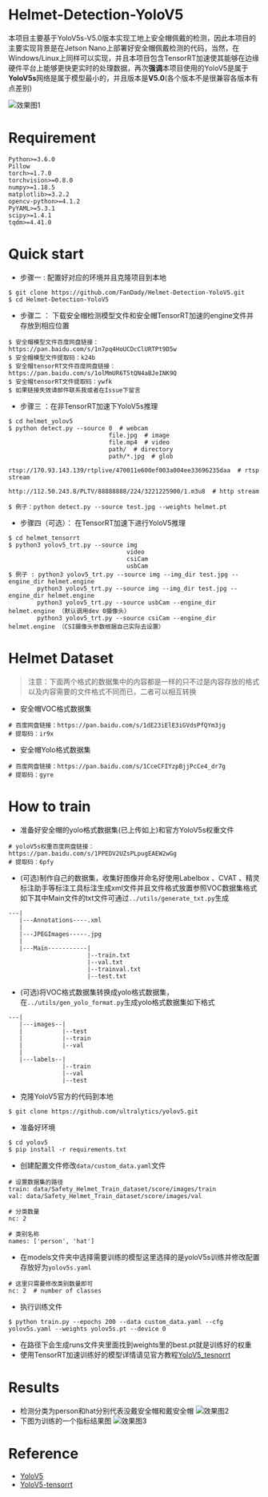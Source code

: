 # Helmet-Detection-YoloV5
本项目主要基于YoloV5s-V5.0版本实现工地上安全帽佩戴的检测，因此本项目的主要实现背景是在Jetson Nano上部署好安全帽佩戴检测的代码，当然，在Windows/Linux上同样可以实现，并且本项目包含TensorRT加速使其能够在边缘硬件平台上能够更快更实时的处理数据，再次**强调**本项目使用的YoloV5是属于**YoloV5s**网络是属于模型最小的，并且版本是**V5.0**(各个版本不是很兼容各版本有点差别)  

![效果图1](https://z3.ax1x.com/2021/08/17/f4v1Z8.jpg)  
# Requirement
```
Python>=3.6.0
Pillow
torch>=1.7.0
torchvision>=0.8.0
numpy>=1.18.5
matplotlib>=3.2.2
opencv-python>=4.1.2
PyYAML>=5.3.1
scipy>=1.4.1
tqdm>=4.41.0
```

# Quick start
- 步骤一 : 配置好对应的环境并且克隆项目到本地
```
$ git clone https://github.com/FanDady/Helmet-Detection-YoloV5.git
$ cd Helmet-Detection-YoloV5
```
- 步骤二 ： 下载安全帽检测模型文件和安全帽TensorRT加速的engine文件并存放到相应位置  
```
$ 安全帽模型文件百度网盘链接：https://pan.baidu.com/s/1n7pq4HoUCDcClURTPt9D5w
$ 安全帽模型文件提取码：k24b
$ 安全帽tensorRT文件百度网盘链接：https://pan.baidu.com/s/1olMmUR6T5tQN4aBJeINK9Q
$ 安全帽tensorRT文件提取码：ywfk
$ 如果链接失效请邮件联系我或者在Issue下留言
```
- 步骤三 ：在非TensorRT加速下YoloV5s推理
```
$ cd helmet_yolov5
$ python detect.py --source 0  # webcam
                            file.jpg  # image 
                            file.mp4  # video
                            path/  # directory
                            path/*.jpg  # glob
                            rtsp://170.93.143.139/rtplive/470011e600ef003a004ee33696235daa  # rtsp stream
                            http://112.50.243.8/PLTV/88888888/224/3221225900/1.m3u8  # http stream

$ 例子：python detect.py --source test.jpg --weights helmet.pt
```

- 步骤四（可选）： 在TensorRT加速下进行YoloV5推理
```
$ cd helmet_tensorrt
$ python3 yolov5_trt.py --source img
                                 video
                                 csiCam
                                 usbCam
$ 例子 : python3 yolov5_trt.py --source img --img_dir test.jpg --engine_dir helmet.engine
        python3 yolov5_trt.py --source img --img_dir test.jpg --engine_dir helmet.engine
        python3 yolov5_trt.py --source usbCam --engine_dir helmet.engine （默认调用dev 0摄像头）
        python3 yolov5_trt.py --source csiCam --engine_dir helmet.engine （CSI摄像头参数根据自己实际去设置）
```

# Helmet Dataset
> 注意：下面两个格式的数据集中的内容都是一样的只不过是内容存放的格式以及内容需要的文件格式不同而已，二者可以相互转换
- 安全帽VOC格式数据集
```
# 百度网盘链接：https://pan.baidu.com/s/1dE23iElE3iGVdsPfQYm3jg
# 提取码：ir9x
```
- 安全帽Yolo格式数据集
```
# 百度网盘链接：https://pan.baidu.com/s/1CceCFIYzpBjjPcCe4_dr7g
# 提取码：gyre
```

# How to train
- 准备好安全帽的yolo格式数据集(已上传如上)和官方YoloV5s权重文件
```
# yoloV5s权重百度网盘链接：https://pan.baidu.com/s/1PPEDV2UZsPLpugEAEW2wGg
# 提取码：6pfy
```
- (可选)制作自己的数据集，收集好图像并命名好使用Labelbox 、CVAT 、精灵标注助手等标注工具标注生成xml文件并且文件格式放置参照VOC数据集格式如下其中Main文件的txt文件可通过```../utils/generate_txt.py```生成
```
---|
   |---Annotations----.xml
   |
   |---JPEGImages-----.jpg
   |
   |---Main-----------|
                      |--train.txt
                      |--val.txt
                      |--trainval.txt
                      |--test.txt
```
- (可选)将VOC格式数据集转换成yolo格式数据集，在```../utils/gen_yolo_format.py```生成yolo格式数据集如下格式
```
---|
   |---images--|
   |           |--test
   |           |--train
   |           |--val
   |
   |---labels--|
               |--train
               |--val
               |--test
```
- 克隆YoloV5官方的代码到本地
```
$ git clone https://github.com/ultralytics/yolov5.git
```
- 准备好环境
```
$ cd yolov5
$ pip install -r requirements.txt
```
- 创建配置文件修改```data/custom_data.yaml```文件
```
# 设置数据集的路径
train: data/Safety_Helmet_Train_dataset/score/images/train
val: data/Safety_Helmet_Train_dataset/score/images/val

# 分类数量
nc: 2

# 类别名称
names: ['person', 'hat']
```
- 在models文件夹中选择需要训练的模型这里选择的是yoloV5s训练并修改配置存放好为```yolov5s.yaml```
```
# 这里只需要修改类别数量即可
nc: 2  # number of classes
```
- 执行训练文件
```
$ python train.py --epochs 200 --data custom_data.yaml --cfg yolov5s.yaml --weights yolov5s.pt --device 0
```
- 在路径下会生成runs文件夹里面找到weights里的best.pt就是训练好的权重
- 使用TensorRT加速训练好的模型详情请见官方教程[YoloV5_tesnorrt](https://github.com/wang-xinyu/tensorrtx/tree/master/yolov5)

# Results
- 检测分类为person和hat分别代表没戴安全帽和戴安全帽
![效果图2](https://z3.ax1x.com/2021/08/17/f4vYGj.jpg)  
- 下图为训练的一个指标结果图
![效果图3](https://z3.ax1x.com/2021/08/17/f4vcW9.png)

# Reference
- [YoloV5](https://github.com/ultralytics/yolov5)
- [YoloV5-tensorrt](https://github.com/wang-xinyu/tensorrtx/tree/master/yolov5)

